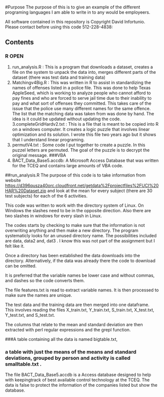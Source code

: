 


#Purpose 
The purpose of this is to give an example of the different programing languages I am able to write in to any would be employeers.

All software contained in this repository is Copyright David Infortunio. Please contact before using this code 512-228-4838: 
## Contents
### R OPEN
1.  run_analysis.R : This is a program that downloads a dataset, creates a file on the system to unpack the data into, merges different parts of the dataset (there was test data and training data) 
2. Matchingv4Big.R : This was written in R to assist in standardizing the names of offenses listed in a police file. This was done to help Texas AppleSeed, which is working to analyze people who cannot afford to pay fines and who are forced to serve jail time due to their inability to pay and what sort of offenses they committed. This takes care of the issue that the police use many different names for the same offence. The list that the matching data was taken from was done by hand. The idea is it could be updated without updating the code.
3.completeGridHardv2.txt : This is a file that is meant to be copied into R on a windows computer. It creates a logic puzzle that involves linear optimization and its solution. I wrote this file two years ago but it shows that I understand linear programing. 
4. permutV4.txt : Some code I put together to create a puzzle. In this puzzel letters are permuted. The goal of the puzzle is to decrypt the original message.
###VBA
5. BACT_Data_Base5.accdb: A Microsoft Access Database that was written for the TCEQ and contains large amounts of VBA code.

##run_analysis.R
The purpose of this code is to take information from website https://d396qusza40orc.cloudfront.net/getdata%2Fprojectfiles%2FUCI%20HAR%20Dataset.zip
and look at the mean for every subject (there are 30 test subjects) for each of the 6 activities. 

This  code was written to work with the directory system of Linux. On Windows the slashes need to be in the opposite direction.
Also there are two slashes in windows for every slash in Linux. 

The codes starts by checking to make sure that the information is not overwriting anything and then make a new directory. The program systematicly looks for an unused directory name. The possibilities included are data, data2 and, dat3  . I know this was not part of the assignment but I felt like it.

Once a directory has been established the data downloads into the directory. Alternatively, if the data was already there the code to download can be omitted.

It is preferred that the variable names be lower case and without commas, and dashes so the code converts them.

The file features.txt is read to extract variable names. It is then processed to make sure the names are unique.

The test data and the training data are then merged into one dataframe. This involves reading the files  X_train.txt,  Y_train.txt,  S_train.txt,  X_test.txt, Y_test.txt, and S_test.txt.

The columns that relate to the mean and standard deviation are then extracted with perl regular expressions and the grepl function.

###A table containing all the data is named bigtable.txt,

### a table with just the means of the means and standard deviations, grouped by person and activity is called smalltable.txt .
The file BACT_Data_Base5.accdb is a Access database designed to help with keepingtrack of best available control technology at the TCEQ. The data is false to protect the information of the companies listed but show the database.



